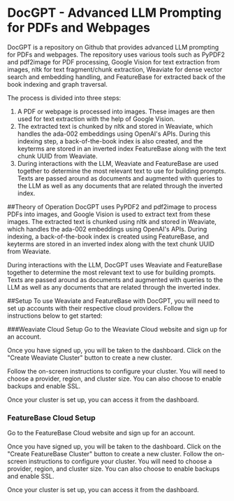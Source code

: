 # DocGPT - Advanced LLM Prompting for PDFs and Webpages
DocGPT is a repository on Github that provides advanced LLM prompting for PDFs and webpages. The repository uses various tools such as PyPDF2 and pdf2image for PDF processing, Google Vision for text extraction from images, nltk for text fragment/chunk extraction, Weaviate for dense vector search and embedding handling, and FeatureBase for extracted back of the book indexing and graph traversal.

The process is divided into three steps:

1. A PDF or webpage is processed into images. These images are then used for text extraction with the help of Google Vision.
2. The extracted text is chunked by nltk and stored in Weaviate, which handles the ada-002 embeddings using OpenAI's APIs. During this indexing step, a back-of-the-book index is also created, and the keyterms are stored in an inverted index FeatureBase along with the text chunk UUID from Weaviate.
3. During interactions with the LLM, Weaviate and FeatureBase are used together to determine the most relevant text to use for building prompts. Texts are passed around as documents and augmented with queries to the LLM as well as any documents that are related through the inverted index.

##Theory of Operation
DocGPT uses PyPDF2 and pdf2image to process PDFs into images, and Google Vision is used to extract text from these images. The extracted text is chunked using nltk and stored in Weaviate, which handles the ada-002 embeddings using OpenAI's APIs. During indexing, a back-of-the-book index is created using FeatureBase, and keyterms are stored in an inverted index along with the text chunk UUID from Weaviate.

During interactions with the LLM, DocGPT uses Weaviate and FeatureBase together to determine the most relevant text to use for building prompts. Texts are passed around as documents and augmented with queries to the LLM as well as any documents that are related through the inverted index.

##Setup
To use Weaviate and FeatureBase with DocGPT, you will need to set up accounts with their respective cloud providers. Follow the instructions below to get started:

###Weaviate Cloud Setup
Go to the Weaviate Cloud website and sign up for an account.

Once you have signed up, you will be taken to the dashboard. Click on the "Create Weaviate Cluster" button to create a new cluster.

Follow the on-screen instructions to configure your cluster. You will need to choose a provider, region, and cluster size. You can also choose to enable backups and enable SSL.

Once your cluster is set up, you can access it from the dashboard.

### FeatureBase Cloud Setup
Go to the FeatureBase Cloud website and sign up for an account.

Once you have signed up, you will be taken to the dashboard. Click on the "Create FeatureBase Cluster" button to create a new cluster.
Follow the on-screen instructions to configure your cluster. You will need to choose a provider, region, and cluster size. You can also choose to enable backups and enable SSL.

Once your cluster is set up, you can access it from the dashboard.

